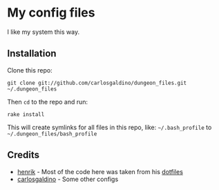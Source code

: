# My config files

I like my system this way.

## Installation

Clone this repo:

`git clone git://github.com/carlosgaldino/dungeon_files.git ~/.dungeon_files`

Then `cd` to the repo and run:

`rake install`

This will create symlinks for all files in this repo, like: `~/.bash_profile` to `~/.dungeon_files/bash_profile`

## Credits

* [henrik](https://github.com/henrik) - Most of the code here was taken from his [dotfiles](https://github.com/henrik/dotfiles)
* [carlosgaldino](http://codecleaning.com) - Some other configs
